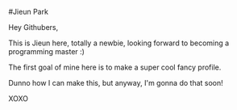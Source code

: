 #Jieun Park

Hey Githubers,

This is Jieun here, totally a newbie, looking forward to becoming a programming master :)

The first goal of mine here is to make a super cool fancy profile.

Dunno how I can make this, but anyway, I'm gonna do that soon!

XOXO
